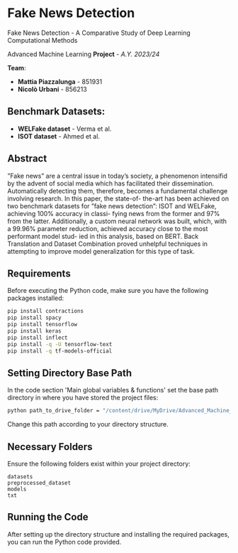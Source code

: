 # Fake News Detection 
Fake News Detection - A Comparative Study of Deep Learning Computational Methods

Advanced Machine Learning **Project** - *A.Y. 2023/24*

**Team**:
*   **Mattia Piazzalunga** - 851931
*   **Nicolò Urbani** - 856213

## Benchmark Datasets:

*   **WELFake dataset** - Verma et al.
*   **ISOT dataset** - Ahmed et al.

## Abstract
”Fake news” are a central issue in today’s society, a phenomenon
intensifid by the advent of social media which has facilitated their
dissemination. Automatically detecting them, therefore, becomes a
fundamental challenge involving research. In this paper, the state-of-
the-art has been achieved on two benchmark datasets for ”fake news
detection”: ISOT and WELFake, achieving 100% accuracy in classi-
fying news from the former and 97% from the latter. Additionally,
a custom neural network was built, which, with a 99.96% parameter
reduction, achieved accuracy close to the most performant model stud-
ied in this analysis, based on BERT. Back Translation and Dataset
Combination proved unhelpful techniques in attempting to improve
model generalization for this type of task.

## Requirements

Before executing the Python code, make sure you have the following packages installed:

```bash
pip install contractions
pip install spacy
pip install tensorflow
pip install keras
pip install inflect
pip install -q -U tensorflow-text
pip install -q tf-models-official

```

## Setting Directory Base Path

In the code section 'Main global variables & functions' set the base path directory in where you have stored the project files:


```bash 
python path_to_drive_folder = "/content/drive/MyDrive/Advanced_Machine_Learning"
```

Change this path according to your directory structure.

## Necessary Folders

Ensure the following folders exist within your project directory:

    datasets
    preprocessed_dataset
    models
    txt

## Running the Code

After setting up the directory structure and installing the required packages, you can run the Python code provided.




